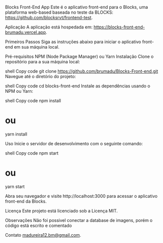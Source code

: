 Blocks Front-End App
Este é o aplicativo front-end para o Blocks, uma plataforma web-based baseada no teste da BLOCKS:
https://github.com/blocksrvt/frontend-test.

Aplicação
A aplicação está hospedada em:
https://blocks-front-end-brumadu.vercel.app.

Primeiros Passos
Siga as instruções abaixo para iniciar o aplicativo front-end em sua máquina local.

Pré-requisitos
NPM (Node Package Manager) ou Yarn
Instalação
Clone o repositório para a sua máquina local:

shell
Copy code
git clone https://github.com/brumadu/Blocks-Front-end.git
Navegue até o diretório do projeto:

shell
Copy code
cd blocks-front-end
Instale as dependências usando o NPM ou Yarn:

shell
Copy code
npm install
# ou
yarn install

Uso
Inicie o servidor de desenvolvimento com o seguinte comando:

shell
Copy code
npm start
# ou
yarn start

Abra seu navegador e visite http://localhost:3000 para acessar o aplicativo front-end da Blocks.

Licença
Este projeto está licenciado sob a Licença MIT.

Observações
Não foi possivel conectar a database de imagens, porém o código está escrito e comentado

Contato
madureira12.bm@gmail.com.

